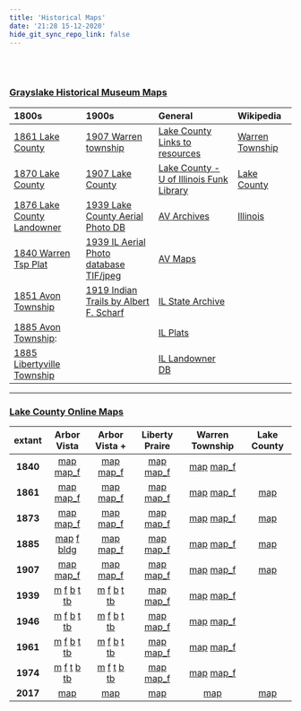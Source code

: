 ```yaml
---
title: 'Historical Maps'
date: '21:28 15-12-2020'
hide_git_sync_repo_link: false
---
```


<link id="linkstyle" rel='stylesheet' href='/css/av_history.css'/>

<br>
<br>

 ### [Grayslake Historical Museum Maps](https://patch.com/illinois/grayslake/historic-maps-detail-grayslake-s-history)  

__1800s__ | __1900s__ | __General__ | __Wikipedia__
:--  | :---- | :--- | :---
[1861 Lake County]           | [1907 Warren township] | [Lake County Links to resources]  | [Warren Township]
[1870 Lake County]           | [1907 Lake County]     | [Lake County - U of Illinois Funk Library] | [Lake County]
[1876 Lake County Landowner] | [1939 Lake County Aerial Photo DB] | [AV Archives] | [Illinois]
[1840 Warren Tsp Plat]       | [1939 IL Aerial Photo database TIF/jpeg] | [AV Maps] | 
[1851 Avon Township]         | [1919 Indian Trails by  Albert F. Scharf]            |  [IL State Archive] |
[1885 Avon Township]:        |                                          | [IL Plats] |
[1885 Libertyville Township] |                                          | [IL Landowner DB] |

[AV Archives]: https://github.com/rhoppel/arborvista_history/
[AV Maps]:     https://github.com/rhoppel/arborvista_history/tree/master/maps
[Lake County Links to resources]: http://www.linkpendium.com/lake-il-genealogy/maps/
[1851 Avon Township]: https://files.arborvista.org/history/maps/1851%20Avon%20Township.jpg
[1885 Avon Township]: https://files.arborvista.org/history/maps/1885%20Avon%20Township.jpg
[1885 Libertyville Township]: https://files.arborvista.org/history/maps/1885%20Libertyville%20Township.jpg
[1861 Lake County]: http://www.historicmapworks.com/Map/US/1610116/Lake+County+1861/Lake+County+1861/Illinois/
[1870 Lake County]: http://www.mygenealogyhound.com/maps/illinois-maps/il-lake-county-illinois-1870-map.html
[1876 Lake County Landowner]: https://www.mapsofthepast.com/lake-county-illinois-landowner-map-1876.html
[1907 Warren township]: http://www.historicmapworks.com/Map/US/220532/Warren+Township++Lewin+Park/Lake+County+1907/Illinois/
[1907 Lake County]: http://www.historicmapworks.com/Atlas/US/12070/Lake+County+1907/
[1919 Indian Trails by  Albert F. Scharf]: https://files.arborvista.org/history/maps/1919%20Indian%20Trails.jpg
[1939 Lake County Aerial Photo DB]: http://clearinghouse.isgs.illinois.edu/webdocs/ilhap/county/j_lake.html
[1939 IL Aerial Photo database TIF/jpeg]: http://clearinghouse.isgs.illinois.edu/webdocs/ilhap/county/
[Lake County - U of Illinois Funk Library]: https://www.library.illinois.edu/funkaces/landownership/lake/
[IL State Archive]: https://www.cyberdriveillinois.com/departments/archives/
[IL Plats]: http://landplats.ilsos.net/FTP_Illinois.html
[1840 Warren Tsp Plat]: http://landplats.ilsos.net:9001/lizardtech/iserv/calcrgn?cat=IMAGES&item=Lake/29-45.sid&style=default/view.xsl&wid=600&hei=400&browser=win_ns6&plugin=false
[IL Landowner DB]: http://www.cyberdriveillinois.com/departments/archives/databases/data_lan.html

[Warren Township]: https://en.wikipedia.org/wiki/Warren_Township,_Lake_County,_Illinois
[Lake County]:     https://en.wikipedia.org/wiki/Lake_County,_Illinois
[Illinois]:        https://en.wikipedia.org/wiki/Illinois


---
### [Lake County Online Maps](https://maps.lakecountyil.gov/mapsonline/)

extant | Arbor Vista | Arbor Vista + | Liberty Praire | Warren Township | Lake County
:--: | :--: |:--:  | :--: | :--: | :--: 
__1840__ | [map][1840av] [map_f][1840av_f] | [map][1840avp] [map_f][1840avp_f]| [map][1840lp] [map_f][1840lp_f] |[map][1840w] [map_f][1840w_f]  |
__1861__ | [map][1861av] [map_f][1861av_f] | [map][1861avp] [map_f][1861avp_f]| [map][1861lp] [map_f][1861lp_f] |[map][1861w] [map_f][1861w_f]  | [map][1861l]
__1873__ | [map][1873av] [map_f][1873av_f] | [map][1873avp] [map_f][1873avp_f]| [map][1873lp] [map_f][1873lp_f] |[map][1873w] [map_f][1861w_f]  | [map][1873l]
__1885__ | [map][1885av] [f][1885av_f] [bldg][1885av_b] | [map][1885avp] [map_f][1885avp_f]| [map][1885lp] [map_f][1885lp_f]|[map][1885w] [map_f][1885w_f]  | [map][1885l]
__1907__ | [map][1907av] [map_f][1907av_f] | [map][1907avp] [map_f][1907avp_f]| [map][1907lp] [map_f][1907lp_f] |[map][1907w] [map_f][1907w_f]  | [map][1907l]
__1939__ | [m][1939av] [f][1939av_f] [b][1939av_b] [t][1939av_t] [tb][1939av_tb]| [m][1939avp] [f][1939avp_f] [b][1939avp_b] [t][1939avp_t] [tb][1939avp_tb]| [map][1939lp] [map_f][1939lp_f] |[map][1939w] [map_f][1939w_f]  |
__1946__ | [m][1946av] [f][1946av_f] [b][1946av_b] [t][1946av_t] [tb][1946av_tb]| [m][1946avp] [f][1946avp_f] [b][1946avp_b] [t][1946avp_t] [tb][1946avp_tb]| [map][1946lp] [map_f][1946lp_f] |[map][1946w] [map_f][1946w_f]  |
__1961__ | [m][1961av] [f][1961av_f] [b][1961av_b] [t][1961av_t] [tb][1961av_tb]| [m][1961avp] [f][1961avp_f] [b][1961avp_b] [t][1961avp_t] [tb][1961avp_tb]| [map][1961lp] [map_f][1961lp_f] |[map][1961w] [map_f][1961w_f]  |
__1974__ | [m][1974av] [f][1974av_f] [t][1974av_t] [b][1974av_b] [tb][1974av_tb]| [m][1974avp] [f][1974avp_f] [t][1974avp_t] [b][1974avp_b] [tb][1974avp_tb]| [map][1974lp] [map_f][1974lp_f] |[map][1974w] [map_f][1974w_f]  |
__2017__ | [map][2017av]| [map][2017avp] | [map][2017lp] | [map][2017w] | [map][2017l] 

[1840av]:       https://files.arborvista.org/maps/lc/1840-mo-av.png
[1840av_f]:     https://files.arborvista.org/maps/lc/1840-mo-av-f.png
[1840avp]:      https://files.arborvista.org/maps/lc/1840-mo-av_plus.png
[1840avp_f]:    https://files.arborvista.org/maps/lc/1840-mo-av_plus-f.png
[1840lp]:       https://files.arborvista.org/maps/lc/1840-mo-lp.png
[1840lp_f]:     https://files.arborvista.org/maps/lc/1840-mo-lp-f.png
[1840w]:        https://files.arborvista.org/maps/lc/1840-mo-warren.png
[1840w_f]:      https://files.arborvista.org/maps/lc/1840-mo-warren-f.png

[1861av]:       https://files.arborvista.org/maps/lc/1861-mo-av.png
[1861av_f]:     https://files.arborvista.org/maps/lc/1861-mo-av-f.png
[1861avp]:      https://files.arborvista.org/maps/lc/1861-mo-av_plus.png
[1861avp_f]:    https://files.arborvista.org/maps/lc/1861-mo-av_plus-f.png
[1861lp]:       https://files.arborvista.org/maps/lc/1861-mo-lp.png
[1861lp_f]:     https://files.arborvista.org/maps/lc/1861-mo-lp-f.png
[1861w]:        https://files.arborvista.org/maps/lc/1861-mo-warren.png
[1861w_f]:      https://files.arborvista.org/maps/lc/1861-mo-warren-f.png
[1861l]:        https://files.arborvista.org/maps/lc/1861-mo-lake.png

[1873av]:       https://files.arborvista.org/maps/lc/1873-mo-av.png
[1873av_f]:     https://files.arborvista.org/maps/lc/1873-mo-av-f.png
[1873avp]:      https://files.arborvista.org/maps/lc/1873-mo-av_plus.png
[1873avp_f]:    https://files.arborvista.org/maps/lc/1873-mo-av_plus-f.png
[1873lp]:       https://files.arborvista.org/maps/lc/1873-mo-lp.png
[1873lp_f]:     https://files.arborvista.org/maps/lc/1873-mo-lp-f.png
[1873w]:        https://files.arborvista.org/maps/lc/1873-mo-warren.png
[1873w_f]:      https://files.arborvista.org/maps/lc/1873-mo-warren-f.png
[1873l]:        https://files.arborvista.org/maps/lc/1873-mo-lake.png

[1885av]:       https://files.arborvista.org/maps/lc/1885-mo-av.png
[1885av_f]:     https://files.arborvista.org/maps/lc/1885-mo-av-f.png
[1885av_b]:     https://files.arborvista.org/maps/lc/1885-mo-av-f-b.png
[1885avp]:      https://files.arborvista.org/maps/lc/1885-mo-av_plus.png
[1885avp_f]:    https://files.arborvista.org/maps/lc/1885-mo-av_plus-f.png
[1885lp]:       https://files.arborvista.org/maps/lc/1885-mo-lp.png
[1885lp_f]:     https://files.arborvista.org/maps/lc/1885-mo-lp-f.png
[1885w]:        https://files.arborvista.org/maps/lc/1885-mo-warren.png
[1885w_f]:      https://files.arborvista.org/maps/lc/1885-mo-warren-f.png
[1885l]:        https://files.arborvista.org/maps/lc/1885-mo-lake.png

[1907av]:       https://files.arborvista.org/maps/lc/1907-mo-av.png
[1907av_f]:     https://files.arborvista.org/maps/lc/1907-mo-av-f.png
[1907avp]:      https://files.arborvista.org/maps/lc/1907-mo-av_plus.png
[1907avp_f]:    https://files.arborvista.org/maps/lc/1907-mo-av_plus-f.png
[1907lp]:       https://files.arborvista.org/maps/lc/1907-mo-lp.png
[1907lp_f]:     https://files.arborvista.org/maps/lc/1907-mo-lp-f.png
[1907w]:        https://files.arborvista.org/maps/lc/1907-mo-warren.png
[1907w_f]:      https://files.arborvista.org/maps/lc/1907-mo-warren-f.png
[1907l]:        https://files.arborvista.org/maps/lc/1907-mo-lake.png

[1939av]:       https://files.arborvista.org/maps/lc/1939-mo-av.png
[1939av_f]:     https://files.arborvista.org/maps/lc/1939-mo-av-f.png
[1939av_b]:     https://files.arborvista.org/maps/lc/1939-mo-av-f-b.png
[1939av_tb]:    https://files.arborvista.org/maps/lc/1939-mo-av-f-b-t.png
[1939av_t]:     https://files.arborvista.org/maps/lc/1939-mo-av-t.png
[1939avp]:      https://files.arborvista.org/maps/lc/1939-mo-av_plus.png
[1939avp_f]:    https://files.arborvista.org/maps/lc/1939-mo-av_plus-f.png
[1939avp_b]:    https://files.arborvista.org/maps/lc/1939-mo-av_plus-f-b.png
[1939avp_tb]:   https://files.arborvista.org/maps/lc/1939-mo-av_plus-f-b-t.png
[1939avp_t]:    https://files.arborvista.org/maps/lc/1939-mo-av_plus-t.png
[1939lp]:       https://files.arborvista.org/maps/lc/1939-mo-lp.png
[1939lp_f]:     https://files.arborvista.org/maps/lc/1939-mo-lp-f.png
[1939w]:        https://files.arborvista.org/maps/lc/1939-mo-warren.png
[1939w_f]:      https://files.arborvista.org/maps/lc/1939-mo-warren-f.png

[1946av]:       https://files.arborvista.org/maps/lc/1946-mo-av.png
[1946av_f]:     https://files.arborvista.org/maps/lc/1946-mo-av-f.png
[1946av_b]:     https://files.arborvista.org/maps/lc/1946-mo-av-f-b.png
[1946av_tb]:    https://files.arborvista.org/maps/lc/1946-mo-av-f-b-t.png
[1946av_t]:     https://files.arborvista.org/maps/lc/1946-mo-av-t.png
[1946avp]:      https://files.arborvista.org/maps/lc/1946-mo-av_plus.png
[1946avp_f]:    https://files.arborvista.org/maps/lc/1946-mo-av_plus-f.png
[1946avp_b]:    https://files.arborvista.org/maps/lc/1946-mo-av_plus-f-b.png
[1946avp_tb]:   https://files.arborvista.org/maps/lc/1946-mo-av_plus-f-b-t.png
[1946avp_t]:    https://files.arborvista.org/maps/lc/1946-mo-av_plus-t.png
[1946lp]:       https://files.arborvista.org/maps/lc/1946-mo-lp.png
[1946lp_f]:     https://files.arborvista.org/maps/lc/1946-mo-lp-f.png
[1946w]:        https://files.arborvista.org/maps/lc/1946-mo-warren.png
[1946w_f]:      https://files.arborvista.org/maps/lc/1946-mo-warren-f.png

[1961av]:       https://files.arborvista.org/maps/lc/1961-mo-av.png
[1961av_f]:     https://files.arborvista.org/maps/lc/1961-mo-av-f.png
[1961av_b]:     https://files.arborvista.org/maps/lc/1961-mo-av-f-b.png
[1961av_t]:     https://files.arborvista.org/maps/lc/1961-mo-av-t.png
[1961av_tb]:    https://files.arborvista.org/maps/lc/1961-mo-av-f-b-t.png
[1961avp]:      https://files.arborvista.org/maps/lc/1961-mo-av_plus.png
[1961avp_f]:    https://files.arborvista.org/maps/lc/1961-mo-av_plus-f.png
[1961avp_b]:    https://files.arborvista.org/maps/lc/1961-mo-av_plus-f-b.png
[1961avp_tb]:   https://files.arborvista.org/maps/lc/1961-mo-av_plus-f-b-t.png
[1961avp_t]:    https://files.arborvista.org/maps/lc/1961-mo-av_plus-t.png
[1961lp]:       https://files.arborvista.org/maps/lc/1961-mo-lp.png
[1961lp_f]:     https://files.arborvista.org/maps/lc/1961-mo-lp-f.png
[1961w]:        https://files.arborvista.org/maps/lc/1961-mo-warren.png
[1961w_f]:      https://files.arborvista.org/maps/lc/1961-mo-warren-f.png

[1974av]:       https://files.arborvista.org/maps/lc/1974-mo-av.png
[1974av_f]:     https://files.arborvista.org/maps/lc/1974-mo-av-f.png
[1974av_b]:     https://files.arborvista.org/maps/lc/1974-mo-av-f-b.png
[1974av_tb]:    https://files.arborvista.org/maps/lc/1974-mo-av-f-b-t.png
[1974av_t]:     https://files.arborvista.org/maps/lc/1974-mo-av-f-t.png
[1974avp]:      https://files.arborvista.org/maps/lc/1974-mo-av_plus.png
[1974avp_f]:    https://files.arborvista.org/maps/lc/1974-mo-av_plus-f.png
[1974avp_b]:    https://files.arborvista.org/maps/lc/1974-mo-av_plus-f-b.png
[1974avp_tb]:   https://files.arborvista.org/maps/lc/1974-mo-av_plus-f-b-t.png
[1974avp_t]:    https://files.arborvista.org/maps/lc/1974-mo-av_plus-f-t.png
[1974lp]:       https://files.arborvista.org/maps/lc/1974-mo-lp.png
[1974lp_f]:     https://files.arborvista.org/maps/lc/1974-mo-lp-f.png
[1974w]:        https://files.arborvista.org/maps/lc/1974-mo-warren.png
[1974w_f]:      https://files.arborvista.org/maps/lc/1974-mo-warren-f.png

[2017av]:       https://files.arborvista.org/maps/lc/2017-mo-av.png
[2017avp]:      https://files.arborvista.org/maps/lc/2017-mo-av_plus.png
[2017lp]:       https://files.arborvista.org/maps/lc/2017-mo-lp.png
[2017w]:        https://files.arborvista.org/maps/lc/2017-mo-warren.png
[2017l]:        https://files.arborvista.org/maps/lc/2017-mo-lake.png

